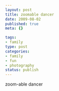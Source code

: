 ```yaml
--- 
layout: post
title: zoomable dancer
date: 2009-08-02
published: true
meta: {}

tags: 
- family
type: post
categories: 
- family
- fun
- photography
status: publish
---
```

zoom-able dancer<br />
